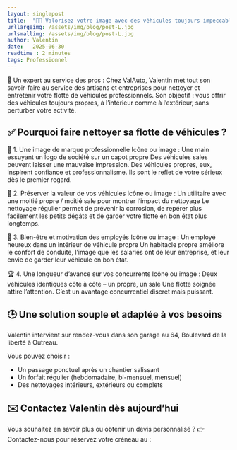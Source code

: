```yaml
---
layout: singlepost
title:  "🚐✨ Valorisez votre image avec des véhicules toujours impeccables grâce à ValAuto"
urllargeimg: /assets/img/blog/post-L.jpg
urlsmallimg: /assets/img/blog/post-L.jpg
author: Valentin
date:   2025-06-30
readtime : 2 minutes
tags: Professionnel  
---
```

🔧 Un expert au service des pros : Chez ValAuto, Valentin met tout son savoir-faire au service des artisans et entreprises pour nettoyer et entretenir votre flotte de véhicules professionnels.
Son objectif : vous offrir des véhicules toujours propres, à l’intérieur comme à l’extérieur, sans perturber votre activité.


## ✅ Pourquoi faire nettoyer sa flotte de véhicules ?
🧼 1. Une image de marque professionnelle
Icône ou image : Une main essuyant un logo de société sur un capot propre
Des véhicules sales peuvent laisser une mauvaise impression. Des véhicules propres, eux, inspirent confiance et professionnalisme. Ils sont le reflet de votre sérieux dès le premier regard.

🚗 2. Préserver la valeur de vos véhicules
Icône ou image : Un utilitaire avec une moitié propre / moitié sale pour montrer l’impact du nettoyage
Le nettoyage régulier permet de prévenir la corrosion, de repérer plus facilement les petits dégâts et de garder votre flotte en bon état plus longtemps.

💼 3. Bien-être et motivation des employés
Icône ou image : Un employé heureux dans un intérieur de véhicule propre
Un habitacle propre améliore le confort de conduite, l’image que les salariés ont de leur entreprise, et leur envie de garder leur véhicule en bon état.

🏆 4. Une longueur d’avance sur vos concurrents
Icône ou image : Deux véhicules identiques côte à côte – un propre, un sale
Une flotte soignée attire l’attention. C’est un avantage concurrentiel discret mais puissant.

## 🕒 Une solution souple et adaptée à vos besoins
Valentin intervient sur rendez-vous dans son garage au 64, Boulevard de la liberté à Outreau.

Vous pouvez choisir :
* Un passage ponctuel après un chantier salissant
* Un forfait régulier (hebdomadaire, bi-mensuel, mensuel)
* Des nettoyages intérieurs, extérieurs ou complets

## ✉️ Contactez Valentin dès aujourd’hui

Vous souhaitez en savoir plus ou obtenir un devis personnalisé ?
👉 Contactez-nous pour réservez votre créneau au : 
